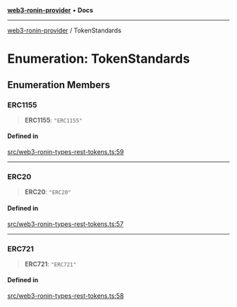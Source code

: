 [**web3-ronin-provider**](../README.md) • **Docs**

***

[web3-ronin-provider](../globals.md) / TokenStandards

# Enumeration: TokenStandards

## Enumeration Members

### ERC1155

> **ERC1155**: `"ERC1155"`

#### Defined in

[src/web3-ronin-types-rest-tokens.ts:59](https://github.com/chuacw/web3-ronin-provider/blob/e9318161fb5ce839bfa5a7cd824e9be03b129c7e/src/web3-ronin-types-rest-tokens.ts#L59)

***

### ERC20

> **ERC20**: `"ERC20"`

#### Defined in

[src/web3-ronin-types-rest-tokens.ts:57](https://github.com/chuacw/web3-ronin-provider/blob/e9318161fb5ce839bfa5a7cd824e9be03b129c7e/src/web3-ronin-types-rest-tokens.ts#L57)

***

### ERC721

> **ERC721**: `"ERC721"`

#### Defined in

[src/web3-ronin-types-rest-tokens.ts:58](https://github.com/chuacw/web3-ronin-provider/blob/e9318161fb5ce839bfa5a7cd824e9be03b129c7e/src/web3-ronin-types-rest-tokens.ts#L58)
